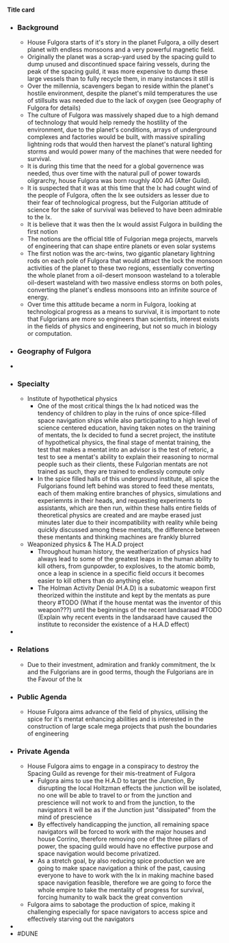 #### Title card
- ### Background
	- House Fulgora starts of it's story in the planet Fulgora, a oilly desert planet with endless monsoons and a very powerful magnetic field.
	- Originally the planet was a scrap-yard used by the spacing guild to dump unused and discontinued space fairing vessels, during the peak of the spacing guild, it was more expensive to dump these large vessels than to fully recycle them, in many instances it still is
	- Over the millennia, scavengers began to reside within the planet's hostile environment, despite the planet's mild temperatures the use of stillsuits was needed due to the lack of oxygen (see Geography of Fulgora for details)
	- The culture of Fulgora was massively shaped due to a high demand of technology that would help remedy the hostility of the environment, due to the planet's conditions, arrays of underground complexes and factories would be built, with massive spiralling lightning rods that would then harvest the planet's natural lighting storms and would power many of the machines that were needed for survival.
	- It is during this time that the need for a global governence was needed, thus over time with the natural pull of power towards oligrarchy, house Fulgora was born roughly 400 AG (After Guild).
	- It is suspected that it was at this time that the Ix had cought wind of the people of Fulgora, often the Ix see outsiders as lesser due to their fear of technological progress, but the Fulgorian attitude of science for the sake of survival was believed to have been admirable to the Ix.
	- It is believe that it was then the Ix would assist Fulgora in building the first notion
	- The notions are the official title of Fulgorian mega projects, marvels of engineering that can shape entire planets or even solar systems
	- The first notion was the arc-twins, two gigantic planetary lightning rods on each pole of Fulgora that would attract the lock the monsoon activities of the planet to these two regions, essentially converting the whole planet from a oil-desert monsoon wasteland to a tolerable oil-desert wasteland with two massive endless storms on both poles, converting the planet's endless monsoons into an infinite source of energy.
	- Over time this attitude became a norm in Fulgora, looking at technological progress as a means to survival, it is important to note that Fulgorians are more so engineers than scientists, interest exists in the fields of physics and engineering, but not so much in biology or computation.
- ### Geography of Fulgora
-
- ### Specialty
	- Institute of hypothetical physics
		- One of the most critical things the Ix had noticed was the tendency of children to play in the ruins of once spice-filled space navigation ships while also participating to a high level of science centered education, having taken notes on the training of mentats, the Ix decided to fund a secret project, the institute of hypothetical physics, the final stage of mentat training, the test that makes a mentat into an advisor is the test of retoric, a test to see a mentat's ability to explain their reasoning to normal people such as their clients, these Fulgorian mentats are not trained as such, they are trained to endlessly compute only
		- In the spice filled halls of this underground institute, all spice the Fulgorians found left behind was stored to feed these mentats, each of them making entire branches of physics, simulations and experiemnts in their heads, and requesting experiments to assistants, which are then run, within these halls entire fields of theoretical physics are created and are maybe erased just minutes later due to their incompatibility with reality while being quickly discussed among these mentats, the difference between these mentants and thinking machines are frankly blurred
	- Weaponized physics & The H.A.D project
		- Throughout human history, the weatherization of physics had always lead to some of the greatest leaps in the human ability to kill others, from gunpowder, to explosives, to the atomic bomb, once a leap in science in a specific field occurs it becomes easier to kill others than do anything else.
		- The Holman Activity Denial (H.A.D) is a subatomic weapon first theorized within the institute and kept by the mentats as pure  theory #TODO (What if the house mentat was the inventor of this weapon???) until the beginnings of the recent landsaraad #TODO (Explain why recent events in the landsaraad have caused the institute to reconsider the existence of a H.A.D effect)
-
- ### Relations
	- Due to their investment, admiration and frankly commitment, the Ix and the Fulgorians are in good terms, though the Fulgorians are in the Favour of the Ix
- ### Public Agenda
	- House Fulgora aims advance of the field of physics, utilising the spice for it's mentat enhancing abilities and is interested in the construction of large scale mega projects that push the boundaries of engineering
- ### Private Agenda
	- House Fulgora aims to engage in a conspiracy to destroy the Spacing Guild as revenge for their mis-treatment of Fulgora
		- Fulgora aims to use the H.A.D to target the Junction, By disrupting the local Holtzman effects the junction will be isolated, no one will be able to travel to or from the junction and prescience will not work to and from the junction, to the navigators it will be as if the Junction just "dissipated" from the mind of prescience
		- By effectively handicapping the junction, all remaining space navigators will be forced to work with the major houses and house Corrino, therefore removing one of the three pillars of power, the spacing guild would have no effective purpose and space navigation would become privatized.
		- As a stretch goal, by also reducing spice production we are going to make space navigation a think of the past, causing everyone to have to work with the Ix in making machine based space navigation feasible, therefore we are going to force the whole empire to take the mentality of progress for survival, forcing humanity to walk back the great convention
	- Fulgora aims to sabotage the production of spice, making it challenging especially for space navigators to access spice and effectively starving out the navigators
-
- #DUNE